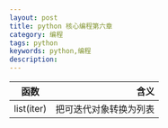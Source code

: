 ```yaml
---
layout: post
title: python 核心编程第六章
category: 编程
tags: python
keywords: python,编程
description: 
---
```

| 函数 | 含义|
| ------ | ------: |
| list(iter) | 把可迭代对象转换为列表|